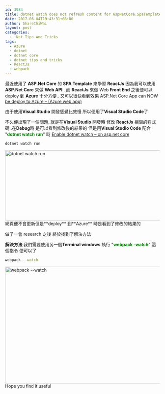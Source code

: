 ```yaml
---
id: 3984
title: dotnet watch does not refresh content for AspNetCore.SpaTemplates React / Angular
date: 2017-06-04T19:43:31+08:00
author: ShareChiWai
layout: post
categories:
  - .Net Tips And Tricks
tags:
  - Azure
  - dotnet
  - dotnet core
  - dotnet tips and tricks
  - ReactJs
  - webpack
---
```


最近使用了 **ASP.Net Core** 的 **SPA Template** 來學習 **ReactJs**
因為我可以使用 **ASP.Net Core** 來做 **Web API**.. 而 **ReactJs** 來做 Web **Front End**
之後便可以 deploy 到 **Azure** 十分方便.. 又可以很快看到效果
<a href="https://blog.sharechiwai.com/2017/05/asp-net-core-app-can-now-be-deploy-to-azure-azure-web-app/" rel="bookmark">ASP.Net Core App can NOW be deploy to Azure – (Azure web app)</a>

由于使用**Visual Studio** 開發感覺比效慢
所以便用了**Visual Studio Code**了

不久便出現了一個問題..就是在**Visual Studio** 開發時
修改 **ReactJs** 相關的程式碼..在**Debug**時
是可以看到修改後的結果的
但是用**Visual Studio Code** 配合 "<span style="color: #008000;"><strong>dotnet watch run</strong></span>" 時
<a href="https://blog.sharechiwai.com/2017/05/enable-dotnet-watch-on-asp-net-core/" rel="bookmark">Enable dotnet watch – on asp.net core</a>

```bash
dotnet watch run
```

<img class="alignnone size-large wp-image-3987" src="https://i0.wp.com/blog.sharechiwai.com/wp-content/uploads/2017/06/dotnet-Watch-Run.png?resize=625%2C228" alt="dotnet watch run" width="625" height="228" sizes="(max-width: 625px) 100vw, 625px" data-recalc-dims="1" />
網頁便不會更新但是**deploy** 到**Azure** 時是看到了修改的結果的

做了一會 research 之後 終於找到了解決方法

**解決方法**
我們需要使用另一個**Terminal windows** 執行 "<span style="color: #008000;"><strong>webpack -watch</strong></span>" 這個指令 便可以了

```bash
webpack --watch
```

[<img class="alignnone size-large wp-image-3986" src="https://i1.wp.com/blog.sharechiwai.com/wp-content/uploads/2017/06/webpackWatch.png?resize=625%2C380" alt="webpack --watch" width="625" height="380" sizes="(max-width: 625px) 100vw, 625px" data-recalc-dims="1" />](https://i1.wp.com/blog.sharechiwai.com/wp-content/uploads/2017/06/webpackWatch.png)
Hope you find it useful
